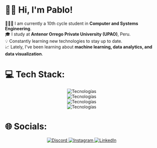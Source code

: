 #  🤝🏻 Hi, I'm Pablo!
👨🏻‍🎓 I am currently a 10th cycle student in **Computer and Systems Engineering**.<br>
🎓 I study at **Antenor Orrego Private University (UPAO)**, Peru.<br>
💡 Constantly learning new technologies to stay up to date.<br>
📈 Lately, I've been learning about **machine learning, data analytics, and data visualization**.

# 💻 Tech Stack:
<div align="center">
  <img src="https://skillicons.dev/icons?i=html,css,js,ts,tailwind,angular" alt="Tecnologías" /><br>
  <img src="https://skillicons.dev/icons?i=python,kotlin,arduino,vscode,git,notion" alt="Tecnologías" /><br>
  <img src="https://skillicons.dev/icons?i=aws,gcp,firebase,heroku,netlify,nginx" alt="Tecnologías" /><br>
  <img src="https://skillicons.dev/icons?i=mysql,postgres,tensorflow,pytorch,figma,ps" alt="Tecnologías" />
</div>

# 🌐 Socials:
<div align="center">  
  <a href="https://discord.com/users/pablocruzado_xd" target="_blank">
    <img src="https://skillicons.dev/icons?i=discord" alt="Discord" title="Discord" />
  </a>
  <a href="https://instagram.com/pablocg_19" target="_blank">
    <img src="https://skillicons.dev/icons?i=instagram" alt="Instagram" title="Instagram" />
  </a>
  <a href="https://linkedin.com/in/pcruzadog" target="_blank">
    <img src="https://skillicons.dev/icons?i=linkedin" alt="LinkedIn" title="LinkedIn" />
  </a>
</div>

